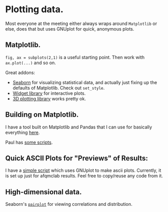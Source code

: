 # Plotting data.

Most everyone at the meeting either always wraps around `Matplotlib` or else, does that but uses GNUplot for quick, anonymous plots. 

## Matplotlib. 

`fig, ax = subplots(2,1)` is a useful starting point. Then work with `ax.plot(...)` and so on.

Great addons:
* [Seaborn](https://seaborn.pydata.org/) for visualizing statistical data, and actually just fixing up the defaults of Matplotlib. Check out `set_style`.
* [Widget library](https://matplotlib.org/stable/api/widgets_api.html#gui-neutral-widgets) for interactive plots. 
* [3D plotting library](https://matplotlib.org/2.0.2/mpl_toolkits/mplot3d/tutorial.html) works pretty ok.

## Building on Matplotlib.

I have a tool built on Matplotlib and Pandas that I can use for basically everything [here](https://github.com/bbusemeyer/busempyer/blob/master/busempyer/plot_tools.py).

Paul has [some scripts](https://github.com/Paul-St-Young/harvest_qmcpack/blob/master/qharv/field/kyrt.py).

## Quick ASCII Plots for "Previews" of Results:

I have a [simple script](https://github.com/bkesk/AFQMC_ascii_plots) which uses GNUplot to make ascii plots. Currently, it is set up just for afqmclab results. Feel free to copy/reuse any code from it.

## High-dimensional data.

Seaborn's [`pairplot`](https://seaborn.pydata.org/generated/seaborn.pairplot.html) for viewing correlations and distribution.
